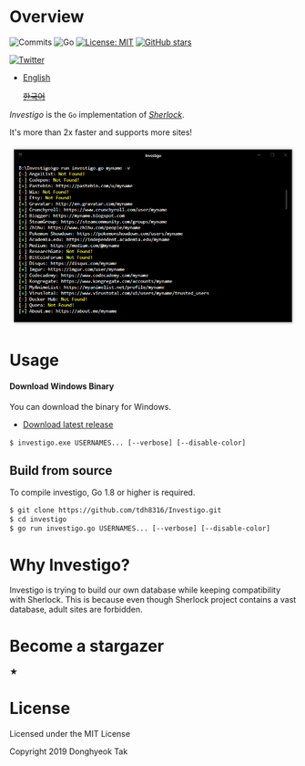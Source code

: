 # Overview

![Commits](https://img.shields.io/github/commit-activity/m/tdh8316/Investigo.svg?label=Commits&style=popout)
![Go](https://img.shields.io/badge/Go-%3E%3D1.8-blue.svg)
[![License: MIT](https://img.shields.io/badge/License-MIT-green.svg)](https://opensource.org/licenses/MIT)
[![GitHub stars](https://img.shields.io/github/stars/tdh8316/Investigo.svg?style=social)](https://github.com/tdh8316/Investigo/stargazers)

[![Twitter](https://img.shields.io/twitter/url/https/github.com/tdh8316/Investigo.svg?style=social)](https://twitter.com/intent/tweet?text=WoW:&url=https%3A%2F%2Fgithub.com%2Ftdh8316%2FInvestigo)

+ [English](./README.MD) 
  
  ~~[한국어](./README-ko_kr.MD)~~

*Investigo* is the `Go` implementation of *[Sherlock](https://sherlock-project.github.io/)*.

It's more than 2x faster and supports more sites!

![screenshot](./docs/screenshot.png)

# Usage
#### Download Windows Binary
You can download the binary for Windows.
 - [Download latest release](https://github.com/tdh8316/Investigo/releases)

`$ investigo.exe USERNAMES... [--verbose] [--disable-color]`

## Build from source
To compile investigo, Go 1.8 or higher is required.

```
$ git clone https://github.com/tdh8316/Investigo.git
$ cd investigo
$ go run investigo.go USERNAMES... [--verbose] [--disable-color]
```

# Why Investigo?
Investigo is trying to build our own database while keeping compatibility with Sherlock.
This is because even though Sherlock project contains a vast database, adult sites are forbidden.

# Become a stargazer
★

# License
Licensed under the MIT License

Copyright 2019 Donghyeok Tak
